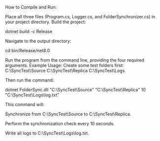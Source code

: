 How to Compile and Run:

Place all three files (Program.cs, Logger.cs, and FolderSynchronizer.cs) in your project directory.
Build the project:

dotnet build -c Release

Navigate to the output directory:

cd bin/Release/net8.0  

Run the program from the command line, providing the four required arguments.
Example Usage:
Create some test folders first:
C:\SyncTest\Source
C:\SyncTest\Replica
C:\SyncTest\Logs

Then run the command:

dotnet FolderSync.dll "C:\SyncTest\Source" "C:\SyncTest\Replica" 10 "C:\SyncTest\Logs\log.txt"

This command will:

Synchronize from C:\SyncTest\Source to C:\SyncTest\Replica.

Perform the synchronization check every 10 seconds.

Write all logs to C:\SyncTest\Logs\log.txt.
